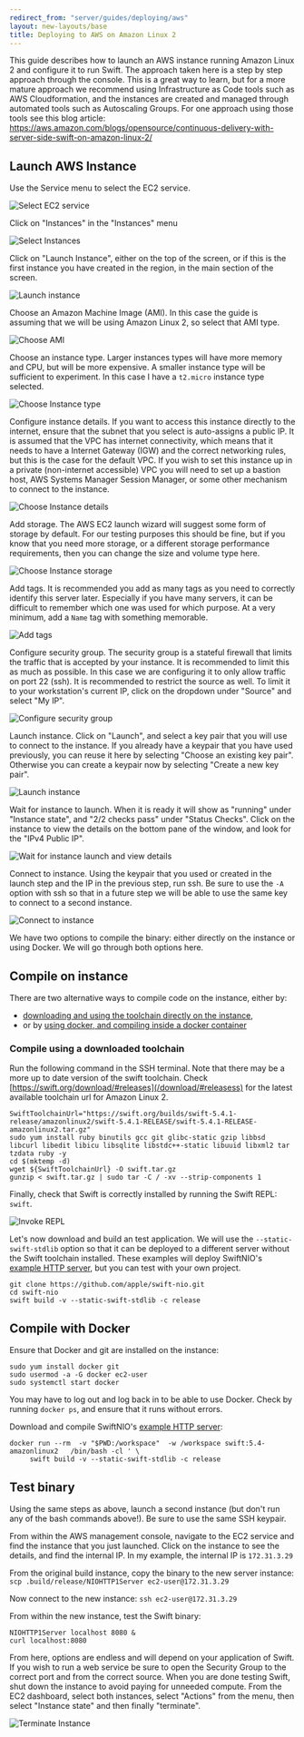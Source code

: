 ```yaml
---
redirect_from: "server/guides/deploying/aws"
layout: new-layouts/base
title: Deploying to AWS on Amazon Linux 2
---
```


This guide describes how to launch an AWS instance running Amazon Linux 2 and configure it to run Swift. The approach taken here is a step by step approach through the console. This is a great way to learn, but for a more mature approach we recommend using Infrastructure as Code tools such as AWS Cloudformation, and the instances are created and managed through automated tools such as Autoscaling Groups. For one approach using those tools see this blog article: https://aws.amazon.com/blogs/opensource/continuous-delivery-with-server-side-swift-on-amazon-linux-2/

## Launch AWS Instance

Use the Service menu to select the EC2 service.

![Select EC2 service](/assets/images/server-guides/aws/services.png)

Click on "Instances" in the "Instances" menu

![Select Instances](/assets/images/server-guides/aws/ec2.png)

Click on "Launch Instance", either on the top of the screen, or if this is the first instance you have created in the region, in the main section of the screen.

![Launch instance](/assets/images/server-guides/aws/launch-0.png)

Choose an Amazon Machine Image (AMI). In this case the guide is assuming that we will be using Amazon Linux 2, so select that AMI type.

![Choose AMI](/assets/images/server-guides/aws/launch-1.png)

Choose an instance type. Larger instances types will have more memory and CPU, but will be more expensive. A smaller instance type will be sufficient to experiment. In this case I have a `t2.micro` instance type selected.

![Choose Instance type](/assets/images/server-guides/aws/launch-2.png)

Configure instance details. If you want to access this instance directly to the internet, ensure that the subnet that you select is auto-assigns a public IP. It is assumed that the VPC has internet connectivity, which means that it needs to have a Internet Gateway (IGW) and the correct networking rules, but this is the case for the default VPC. If you wish to set this instance up in a private (non-internet accessible) VPC you will need to set up a bastion host, AWS Systems Manager Session Manager, or some other mechanism to connect to the instance.

![Choose Instance details](/assets/images/server-guides/aws/launch-3.png)

Add storage. The AWS EC2 launch wizard will suggest some form of storage by default. For our testing purposes this should be fine, but if you know that you need more storage, or a different storage performance requirements, then you can change the size and volume type here.

![Choose Instance storage](/assets/images/server-guides/aws/launch-4.png)

Add tags. It is recommended you add as many tags as you need to correctly identify this server later. Especially if you have many servers, it can be difficult to remember which one was used for which purpose. At a very minimum, add a `Name` tag with something memorable.

![Add tags](/assets/images/server-guides/aws/launch-5.png)

Configure security group. The security group is a stateful firewall that limits the traffic that is accepted by your instance. It is recommended to limit this as much as possible. In this case we are configuring it to only allow traffic on port 22 (ssh). It is recommended to restrict the source as well. To limit it to your workstation's current IP, click on the dropdown under "Source" and select "My IP".

![Configure security group](/assets/images/server-guides/aws/launch-6.png)

Launch instance. Click on "Launch", and select a key pair that you will use to connect to the instance. If you already have a keypair that you have used previously, you can reuse it here by selecting "Choose an existing key pair". Otherwise you can create a keypair now by selecting "Create a new key pair".

![Launch instance](/assets/images/server-guides/aws/launch-7.png)

Wait for instance to launch. When it is ready it will show as "running" under "Instance state", and "2/2 checks pass" under "Status Checks". Click on the instance to view the details on the bottom pane of the window, and look for the "IPv4 Public IP".

![Wait for instance launch and view details](/assets/images/server-guides/aws/ec2-list.png)

Connect to instance. Using the keypair that you used or created in the launch step and the IP in the previous step, run ssh. Be sure to use the `-A` option with ssh so that in a future step we will be able to use the same key to connect to a second instance.

![Connect to instance](/assets/images/server-guides/aws/ssh-0.png)

We have two options to compile the binary: either directly on the instance or using Docker. We will go through both options here.

## Compile on instance
There are two alternative ways to compile code on the instance, either by:

- [downloading and using the toolchain directly on the instance](#compile-using-a-downloaded-toolchain),
- or by [using docker, and compiling inside a docker container](#compile-with-docker)

### Compile using a downloaded toolchain
Run the following command in the SSH terminal. Note that there may be a more up to date version of the swift toolchain. Check [https://swift.org/download/#releases](/download/#releasess) for the latest available toolchain url for Amazon Linux 2.

```
SwiftToolchainUrl="https://swift.org/builds/swift-5.4.1-release/amazonlinux2/swift-5.4.1-RELEASE/swift-5.4.1-RELEASE-amazonlinux2.tar.gz"
sudo yum install ruby binutils gcc git glibc-static gzip libbsd libcurl libedit libicu libsqlite libstdc++-static libuuid libxml2 tar tzdata ruby -y
cd $(mktemp -d)
wget ${SwiftToolchainUrl} -O swift.tar.gz
gunzip < swift.tar.gz | sudo tar -C / -xv --strip-components 1
```

Finally, check that Swift is correctly installed by running the Swift REPL: `swift`.

![Invoke REPL](/assets/images/server-guides/aws/repl.png)

Let's now download and build an test application. We will use the `--static-swift-stdlib` option so that it can be deployed to a different server without the Swift toolchain installed. These examples will deploy SwiftNIO's [example HTTP server](https://github.com/apple/swift-nio/tree/master/Sources/NIOHTTP1Server), but you can test with your own project.

```
git clone https://github.com/apple/swift-nio.git
cd swift-nio
swift build -v --static-swift-stdlib -c release
```

## Compile with Docker

Ensure that Docker and git are installed on the instance:

```
sudo yum install docker git
sudo usermod -a -G docker ec2-user
sudo systemctl start docker
```

You may have to log out and log back in to be able to use Docker. Check by running `docker ps`, and ensure that it runs without errors.

Download and compile SwiftNIO's [example HTTP server](https://github.com/apple/swift-nio/tree/master/Sources/NIOHTTP1Server):

```
docker run --rm  -v "$PWD:/workspace"  -w /workspace swift:5.4-amazonlinux2   /bin/bash -cl ' \
     swift build -v --static-swift-stdlib -c release
```
## Test binary
Using the same steps as above, launch a second instance (but don't run any of the bash commands above!). Be sure to use the same SSH keypair.

From within the AWS management console, navigate to the EC2 service and find the instance that you just launched. Click on the instance to see the details, and find the internal IP. In my example, the internal IP is `172.31.3.29`

From the original build instance, copy the binary to the new server instance:
```scp .build/release/NIOHTTP1Server ec2-user@172.31.3.29```

Now connect to the new instance:
```ssh ec2-user@172.31.3.29```

From within the new instance, test the Swift binary:
```
NIOHTTP1Server localhost 8080 &
curl localhost:8080
```

From here, options are endless and will depend on your application of Swift. If you wish to run a web service be sure to open the Security Group to the correct port and from the correct source. When you are done testing Swift, shut down the instance to avoid paying for unneeded compute. From the EC2 dashboard, select both instances, select "Actions" from the menu, then select "Instance state" and then finally "terminate".

![Terminate Instance](/assets/images/server-guides/aws/terminate.png)

